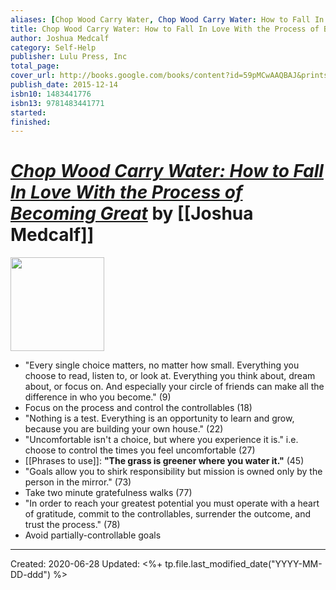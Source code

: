 ```yaml
---
aliases: [Chop Wood Carry Water, Chop Wood Carry Water: How to Fall In Love With the Process of Becoming Great]
title: Chop Wood Carry Water: How to Fall In Love With the Process of Becoming Great
author: Joshua Medcalf
category: Self-Help
publisher: Lulu Press, Inc
total_page: 
cover_url: http://books.google.com/books/content?id=59pMCwAAQBAJ&printsec=frontcover&img=1&zoom=1&edge=curl&source=gbs_api
publish_date: 2015-12-14
isbn10: 1483441776
isbn13: 9781483441771
started: 
finished: 
---
```

# *[Chop Wood Carry Water: How to Fall In Love With the Process of Becoming Great]()* by [[Joshua Medcalf]]

<img src="http://books.google.com/books/content?id=59pMCwAAQBAJ&printsec=frontcover&img=1&zoom=1&edge=curl&source=gbs_api" width=150>

- "Every single choice matters, no matter how small. Everything you choose to read, listen to, or look at. Everything you think about, dream about, or focus on. And especially your circle of friends can make all the difference in who you become." (9)
- Focus on the process and control the controllables (18)
- "Nothing is a test. Everything is an opportunity to learn and grow, because you are building your own house." (22)
- "Uncomfortable isn't a choice, but where you experience it is." i.e. choose to control the times you feel uncomfortable (27)
- [[Phrases to use]]: **"The grass is greener where you water it."** (45)
- "Goals allow you to shirk responsibility but mission is owned only by the person in the mirror." (73)
- Take two minute gratefulness walks (77)
- "In order to reach your greatest potential you must operate with a heart of gratitude, commit to the controllables, surrender the outcome, and trust the process." (78)
- Avoid partially-controllable goals

---
Created: 2020-06-28
Updated: <%+ tp.file.last_modified_date("YYYY-MM-DD-ddd") %>

